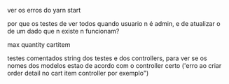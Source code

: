 ver os erros do yarn start

por que os testes de ver todos quando usuario n é admin, e de atualizar o de um dado que n existe n funcionam?

max quantity cartitem

testes comentados
string dos testes e dos controllers, para ver se os nomes dos modelos estao de acordo com o controller certo ('erro ao criar order detail no cart item controller por exemplo")